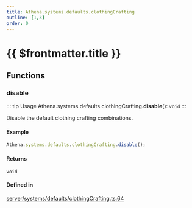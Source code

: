 ```yaml
---
title: Athena.systems.defaults.clothingCrafting
outline: [1,3]
order: 0
---
```


# {{ $frontmatter.title }}


## Functions

### disable

::: tip Usage
Athena.systems.defaults.clothingCrafting.**disable**(): `void`
:::

Disable the default clothing crafting combinations.

#### Example
```ts
Athena.systems.defaults.clothingCrafting.disable();
```

#### Returns

`void`

#### Defined in

[server/systems/defaults/clothingCrafting.ts:64](https://github.com/Stuyk/altv-athena/blob/380b7cf/src/core/server/systems/defaults/clothingCrafting.ts#L64)
